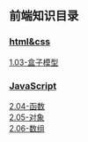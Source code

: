 ## 前端知识目录

### [html&css](./01-html&CSS/1.00-html&css.md)
[1.03-盒子模型](./01-html&CSS/1.03-盒子模型.md)

### [JavaScript](./02-JavaScript/2.00-JavaScript.md)
[2.04-函数](./02-JavaScript/2.04-函数.md)  
[2.05-对象](./02-JavaScript/2.05-对象.md)  
[2.06-数组](./02-JavaScript/2.06-数组.md)  
